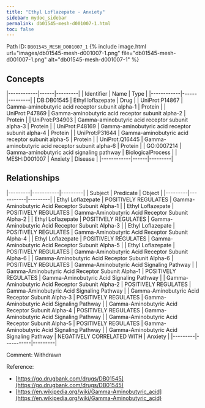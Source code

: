 ```yaml
---
title: "Ethyl Loflazepate - Anxiety"
sidebar: mydoc_sidebar
permalink: db01545-mesh-d001007-1.html
toc: false 
---
```



Path ID: `DB01545_MESH_D001007_1`
{% include image.html url="images/db01545-mesh-d001007-1.png" file="db01545-mesh-d001007-1.png" alt="db01545-mesh-d001007-1" %}

## Concepts

|------------|------|---------|
| Identifier | Name | Type    |
|------------|------|---------|
| DB:DB01545 | Ethyl loflazepate | Drug |
| UniProt:P14867 | Gamma-aminobutyric acid receptor subunit alpha-1 | Protein |
| UniProt:P47869 | Gamma-aminobutyric acid receptor subunit alpha-2 | Protein |
| UniProt:P34903 | Gamma-aminobutyric acid receptor subunit alpha-3 | Protein |
| UniProt:P48169 | Gamma-aminobutyric acid receptor subunit alpha-4 | Protein |
| UniProt:P31644 | Gamma-aminobutyric acid receptor subunit alpha-5 | Protein |
| UniProt:Q16445 | Gamma-aminobutyric acid receptor subunit alpha-6 | Protein |
| GO:0007214 | Gamma-aminobutyric acid signaling pathway | BiologicalProcess |
| MESH:D001007 | Anxiety | Disease |
|------------|------|---------|

## Relationships

|---------|-----------|---------|
| Subject | Predicate | Object  |
|---------|-----------|---------|
| Ethyl Loflazepate | POSITIVELY REGULATES | Gamma-Aminobutyric Acid Receptor Subunit Alpha-1 |
| Ethyl Loflazepate | POSITIVELY REGULATES | Gamma-Aminobutyric Acid Receptor Subunit Alpha-2 |
| Ethyl Loflazepate | POSITIVELY REGULATES | Gamma-Aminobutyric Acid Receptor Subunit Alpha-3 |
| Ethyl Loflazepate | POSITIVELY REGULATES | Gamma-Aminobutyric Acid Receptor Subunit Alpha-4 |
| Ethyl Loflazepate | POSITIVELY REGULATES | Gamma-Aminobutyric Acid Receptor Subunit Alpha-5 |
| Ethyl Loflazepate | POSITIVELY REGULATES | Gamma-Aminobutyric Acid Receptor Subunit Alpha-6 |
| Gamma-Aminobutyric Acid Receptor Subunit Alpha-6 | POSITIVELY REGULATES | Gamma-Aminobutyric Acid Signaling Pathway |
| Gamma-Aminobutyric Acid Receptor Subunit Alpha-1 | POSITIVELY REGULATES | Gamma-Aminobutyric Acid Signaling Pathway |
| Gamma-Aminobutyric Acid Receptor Subunit Alpha-2 | POSITIVELY REGULATES | Gamma-Aminobutyric Acid Signaling Pathway |
| Gamma-Aminobutyric Acid Receptor Subunit Alpha-3 | POSITIVELY REGULATES | Gamma-Aminobutyric Acid Signaling Pathway |
| Gamma-Aminobutyric Acid Receptor Subunit Alpha-4 | POSITIVELY REGULATES | Gamma-Aminobutyric Acid Signaling Pathway |
| Gamma-Aminobutyric Acid Receptor Subunit Alpha-5 | POSITIVELY REGULATES | Gamma-Aminobutyric Acid Signaling Pathway |
| Gamma-Aminobutyric Acid Signaling Pathway | NEGATIVELY CORRELATED WITH | Anxiety |
|---------|-----------|---------|

Comment: Withdrawn

Reference: 
  - [https://go.drugbank.com/drugs/DB01545](https://go.drugbank.com/drugs/DB01545)
  - [https://en.wikipedia.org/wiki/Gamma-Aminobutyric_acid](https://en.wikipedia.org/wiki/Gamma-Aminobutyric_acid)
